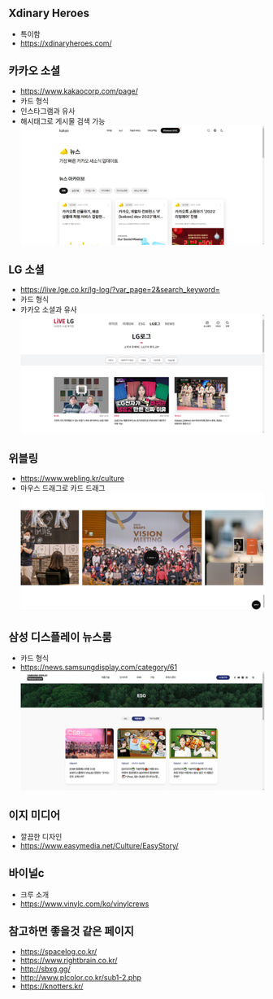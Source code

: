 ## Xdinary Heroes
- 특이함
- https://xdinaryheroes.com/


## 카카오 소셜
- https://www.kakaocorp.com/page/
- 카드 형식
- 인스타그램과 유사
- 해시태그로 게시물 검색 가능
![alt](img/%EC%B9%B4%EC%B9%B4%EC%98%A4%EC%86%8C%EC%85%9C.png)

## LG 소셜
- https://live.lge.co.kr/lg-log/?var_page=2&search_keyword=
- 카드 형식
- 카카오 소셜과 유사
![alt](img/LG%20%EC%86%8C%EC%85%9C.png)

## 위블링
- https://www.webling.kr/culture
- 마우스 드래그로 카드 드래그
![alt](img/%EC%9C%84%EB%B8%94%EB%A7%81.png)

## 삼성 디스플레이 뉴스룸
- 카드 형식
- https://news.samsungdisplay.com/category/61
![alt](img/%EC%82%BC%EC%84%B1%EB%94%94%EC%8A%A4%ED%94%8C%EB%A0%88%EC%9D%B4%EB%89%B4%EC%8A%A4%EB%A6%84.png)

## 이지 미디어
- 깔끔한 디자인
- https://www.easymedia.net/Culture/EasyStory/

## 바이널c
- 크루 소개
- https://www.vinylc.com/ko/vinylcrews

## 참고하면 좋을것 같은 페이지
- https://spacelog.co.kr/
- https://www.rightbrain.co.kr/
- http://sbxg.gg/
- http://www.plcolor.co.kr/sub1-2.php
- https://knotters.kr/